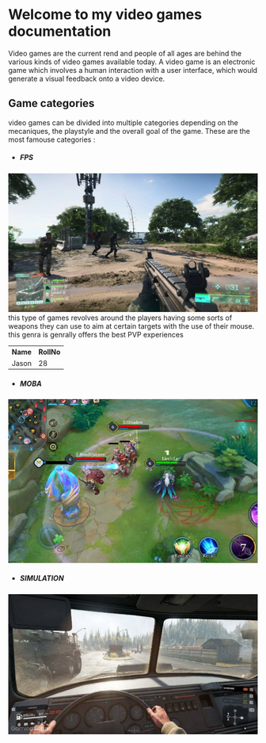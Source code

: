 # Welcome to my video games documentation 
Video games are the current rend and people of all ages are behind the various kinds of video games available today.
A video game is an electronic game which involves a human interaction with a user interface, which would generate a visual feedback onto a video device.


Game categories
----

video games can be divided into multiple categories depending on the mecaniques, the playstyle and the overall goal of the game. 
These are the most famouse categories : 
* ##### FPS 
![fps games](fps.jpg)
<br>
this type of games revolves around the players having some sorts of weapons they can use to aim at certain targets with the use of their mouse.
this genra is genrally offers the best PVP experiences 
        <table>
            <tr>
                <th>Name</th>
                <th>RollNo</th>
            </tr>
            <tr>
                <td>Jason</td>
                <td>28</td>
            </tr>
        </table>
* ##### MOBA 
![moba games](moba.jpg)
<br>
* ##### SIMULATION
![simulation games](sim.jpg)
<br>